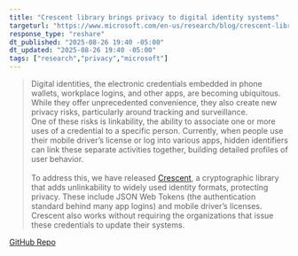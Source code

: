 ```yaml
---
title: "Crescent library brings privacy to digital identity systems"
targeturl: "https://www.microsoft.com/en-us/research/blog/crescent-library-brings-privacy-to-digital-identity-systems/"
response_type: "reshare"
dt_published: "2025-08-26 19:40 -05:00"
dt_updated: "2025-08-26 19:40 -05:00"
tags: ["research","privacy","microsoft"]
---
```


> Digital identities, the electronic credentials embedded in phone wallets, workplace logins, and other apps, are becoming ubiquitous. While they offer unprecedented convenience, they also create new privacy risks, particularly around tracking and surveillance. 
> <br>
> One of these risks is linkability, the ability to associate one or more uses of a credential to a specific person. Currently, when people use their mobile driver’s license or log into various apps, hidden identifiers can link these separate activities together, building detailed profiles of user behavior.  
> <br>
> To address this, we have released [Crescent](https://eprint.iacr.org/2024/2013), a cryptographic library that adds unlinkability to widely used identity formats, protecting privacy. These include JSON Web Tokens (the authentication standard behind many app logins) and mobile driver’s licenses. Crescent also works without requiring the organizations that issue these credentials to update their systems. 

[GitHub Repo](https://github.com/microsoft/crescent-credentials)